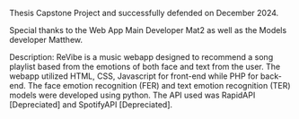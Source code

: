 Thesis Capstone Project and successfully defended on December 2024.

Special thanks to the Web App Main Developer Mat2 as well as the Models developer Matthew.

Description:
ReVibe is a music webapp designed to recommend a song playlist based from the emotions of both face and text from the user. 
The webapp utilized HTML, CSS, Javascript for front-end while PHP for back-end.
The face emotion recognition (FER) and text emotion recognition (TER) models were developed using python.
The API used was RapidAPI [Depreciated] and SpotifyAPI [Depreciated].
